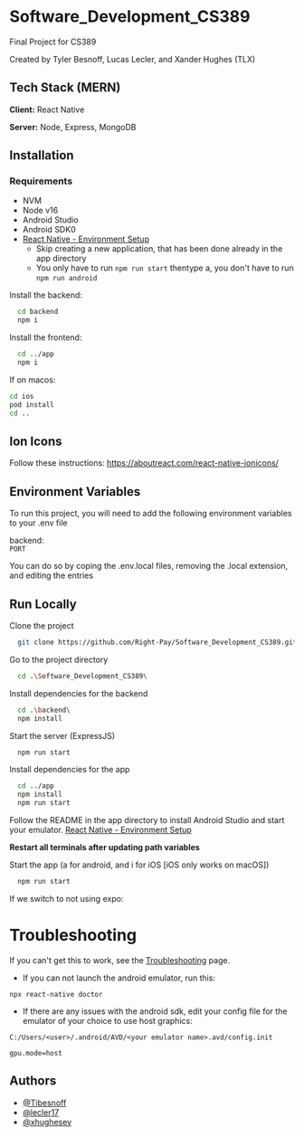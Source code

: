 
# Software_Development_CS389

Final Project for CS389

Created by Tyler Besnoff, Lucas Lecler, and Xander Hughes (TLX)

## Tech Stack (MERN)

**Client:** React Native

**Server:** Node, Express, MongoDB


## Installation

### Requirements

- NVM
- Node v16
- Android Studio
- Android SDK0
- [React Native - Environment Setup](https://reactnative.dev/docs/environment-setup)
  - Skip creating a new application, that has been done already in the app directory
  - You only have to run ``` npm run start ``` thentype a, you don't have to run ``` npm run android ```

Install the backend:

```bash
  cd backend
  npm i
```

Install the frontend:

```bash
  cd ../app
  npm i
```

If on macos:

```bash
cd ios
pod install
cd ..
```

## Ion Icons

Follow these instructions: https://aboutreact.com/react-native-ionicons/

## Environment Variables

To run this project, you will need to add the following environment variables to your .env file

backend:\
`PORT`


You can do so by coping the .env.local files, removing the .local extension, and editing the entries
## Run Locally

Clone the project

```bash
  git clone https://github.com/Right-Pay/Software_Development_CS389.git
```

Go to the project directory

```bash
  cd .\Software_Development_CS389\
```

Install dependencies for the backend

```bash
  cd .\backend\
  npm install
```

Start the server (ExpressJS)

```bash
  npm run start
```

Install dependencies for the app

```bash
  cd ../app
  npm install
  npm run start
```

Follow the README in the app directory to install Android Studio and start your emulator.
[React Native - Environment Setup](https://reactnative.dev/docs/environment-setup)

**Restart all terminals after updating path variables**

Start the app (a for android, and i for iOS [iOS only works on macOS])

```bash
  npm run start
```

If we switch to not using expo:


# Troubleshooting

If you can't get this to work, see the [Troubleshooting](https://reactnative.dev/docs/troubleshooting) page.

- If you can not launch the android emulator, run this:

```
npx react-native doctor
```

- If there are any issues with the android sdk, edit your config file for the emulator of your choice to use host graphics:
```
C:/Users/<user>/.android/AVD/<your emulator name>.avd/config.init

gpu.mode=host
```

## Authors

- [@Tibesnoff](https://www.github.com/Tibesnoff)
- [@lecler17](https://www.github.com/lecler17)
- [@xhughesey](https://www.github.com/xhughesey)

